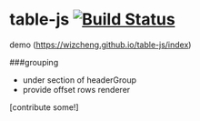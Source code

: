 table-js [![Build Status](https://travis-ci.org/wizcheng/table-js.svg?branch=master)](https://travis-ci.org/wizcheng/table-js)
=================

demo
(https://wizcheng.github.io/table-js/index) 






###grouping
 
- under section of headerGroup
- provide offset rows renderer




[contribute some!]
